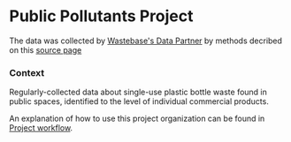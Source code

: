 # Public Pollutants Project 

The data was collected by [Wastebase's Data Partner](https://www.unwaste.io/partners) by methods decribed on this [source page](https://www.kaggle.com/wastebase/plastic-bottle-waste)

### Context
Regularly-collected data about single-use plastic bottle waste found in public spaces, identified to the level of individual commercial products.






An explanation of how to use this project organization can be found in [Project workflow](https://dcl-workflow.stanford.edu/project-workflow.html).


